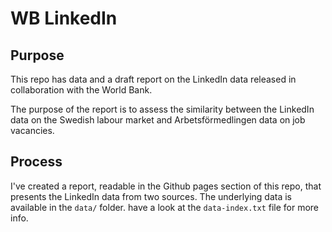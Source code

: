 # WB LinkedIn

## Purpose

This repo has data and a draft report on the LinkedIn data released in collaboration with the World Bank.

The purpose of the report is to assess the similarity between the LinkedIn data on the Swedish labour market and Arbetsförmedlingen data on job vacancies.

## Process

I've created a report, readable in the Github pages section of this repo, that presents the LinkedIn data from two sources. The underlying data is available in the `data/` folder. have a look at the `data-index.txt` file for more info.